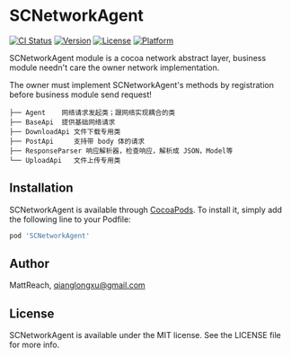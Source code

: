 # SCNetworkAgent

[![CI Status](https://img.shields.io/travis/debugly/SCNetworkAgent.svg?style=flat)](https://travis-ci.org/debugly/SCNetworkAgent)
[![Version](https://img.shields.io/cocoapods/v/SCNetworkAgent.svg?style=flat)](https://cocoapods.org/pods/SCNetworkAgent)
[![License](https://img.shields.io/cocoapods/l/SCNetworkAgent.svg?style=flat)](https://cocoapods.org/pods/SCNetworkAgent)
[![Platform](https://img.shields.io/cocoapods/p/SCNetworkAgent.svg?style=flat)](https://cocoapods.org/pods/SCNetworkAgent)



SCNetworkAgent module is a cocoa network abstract layer, business module needn't care the owner network implementation.

The owner must implement SCNetworkAgent's methods by registration before business module send request!

```
├── Agent    网络请求发起类；跟网络实现耦合的类
├── BaseApi  提供基础网络请求
├── DownloadApi 文件下载专用类
├── PostApi     支持带 body 体的请求
├── ResponseParser 响应解析器，检查响应，解析成 JSON，Model等
└── UploadApi   文件上传专用类
```

## Installation

SCNetworkAgent is available through [CocoaPods](https://cocoapods.org). To install
it, simply add the following line to your Podfile:

```ruby
pod 'SCNetworkAgent'
```

## Author

MattReach, qianglongxu@gmail.com

## License

SCNetworkAgent is available under the MIT license. See the LICENSE file for more info.
